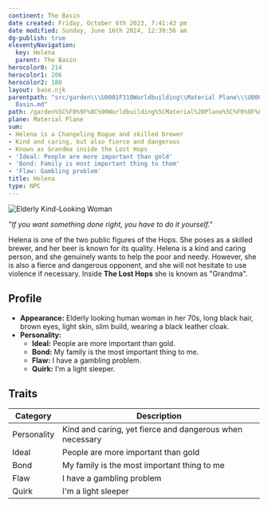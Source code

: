 ```yaml
---
continent: The Basin
date created: Friday, October 6th 2023, 7:41:43 pm
date modified: Sunday, June 16th 2024, 12:39:56 am
dg-publish: true
eleventyNavigation:
  key: Helena
  parent: The Basin
herocolor0: 214
herocolor1: 206
herocolor2: 180
layout: base.njk
parentpath: "src/garden\\\U0001F310Worldbuilding\\Material Plane\\\U0001F3DE️The Basin/The
  Basin.md"
path: /garden%5C%F0%9F%8C%90Worldbuilding%5CMaterial%20Plane%5C%F0%9F%8F%9E%EF%B8%8FThe%20Basin%5CFactions%5CLost%20Hops/Helena/
plane: Material Plane
sum:
- Helena is a Changeling Rogue and skilled brewer
- Kind and caring, but also fierce and dangerous
- Known as Grandma inside the Lost Hops
- 'Ideal: People are more important than gold'
- 'Bond: Family is most important thing to them'
- 'Flaw: Gambling problem'
title: Helena
type: NPC
---
```


![Elderly Kind-Looking Woman](_Helena.png)

_"If you want something done right, you have to do it yourself."_

Helena is one of the two public figures of the Hops. She poses as a skilled brewer, and her beer is known for its quality. Helena is a kind and caring person, and she genuinely wants to help the poor and needy. However, she is also a fierce and dangerous opponent, and she will not hesitate to use violence if necessary. Inside **The Lost Hops** she is known as "Grandma".

## Profile

- **Appearance:** Elderly looking human woman in her 70s, long black hair, brown eyes, light skin, slim build, wearing a black leather cloak.
- **Personality:** 
  - **Ideal:** People are more important than gold.
  - **Bond:** My family is the most important thing to me.
  - **Flaw:** I have a gambling problem.
  - **Quirk:** I'm a light sleeper.

## Traits

| Category     | Description                                  |
|--------------|----------------------------------------------|
| Personality  | Kind and caring, yet fierce and dangerous when necessary |
| Ideal        | People are more important than gold          |
| Bond         | My family is the most important thing to me  |
| Flaw         | I have a gambling problem                    |
| Quirk        | I'm a light sleeper                          |